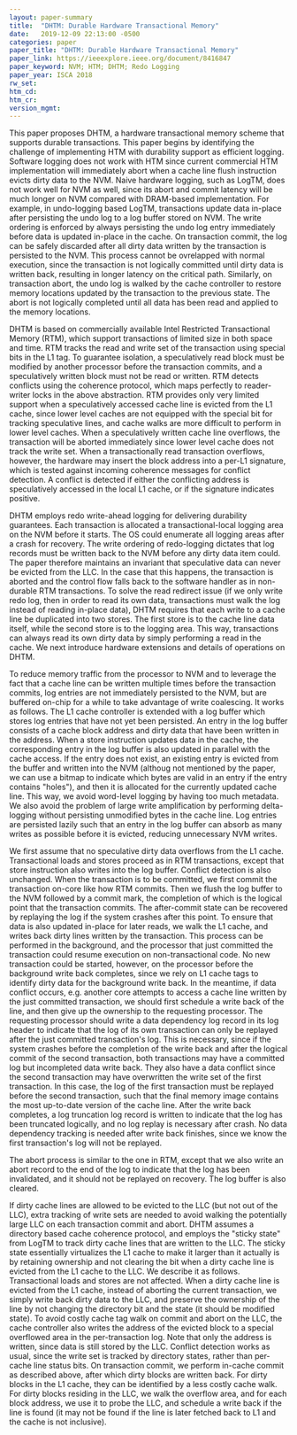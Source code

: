 ```yaml
---
layout: paper-summary
title:  "DHTM: Durable Hardware Transactional Memory"
date:   2019-12-09 22:13:00 -0500
categories: paper
paper_title: "DHTM: Durable Hardware Transactional Memory"
paper_link: https://ieeexplore.ieee.org/document/8416847
paper_keyword: NVM; HTM; DHTM; Redo Logging
paper_year: ISCA 2018
rw_set:
htm_cd:
htm_cr:
version_mgmt:
---
```


This paper proposes DHTM, a hardware transactional memory scheme that supports durable transactions. This paper begins by
identifying the challenge of implementing HTM with durability support as efficient logging. Software logging does not work
with HTM since current commercial HTM implementation will immediately abort when a cache line flush instruction evicts dirty
data to the NVM. Naive hardware logging, such as LogTM, does not work well for NVM as well, since its abort and commit 
latency will be much longer on NVM compared with DRAM-based implementation. For example, in undo-logging based LogTM,
transactions update data in-place after persisting the undo log to a log buffer stored on NVM. The write ordering is enforced
by always persisting the undo log entry immediately before data is updated in-place in the cache. On transaction commit,
the log can be safely discarded after all dirty data written by the transaction is persisted to the NVM. This process cannot
be ovrelapped with normal execution, since the transaction is not logically committed until dirty data is written back, 
resulting in longer latency on the critical path. Similarly, on transaction abort, the undo log is walked by the cache 
controller to restore memory locations updated by the transaction to the previous state. The abort is not logically completed
until all data has been read and applied to the memory locations.

DHTM is based on commercially available Intel Restricted Transactional Memory (RTM), which support transactions of limited
size in both space and time. RTM tracks the read and write set of the transaction using special bits in the L1 tag. To 
guarantee isolation, a speculatively read block must be modified by another processor before the transaction commits,
and a speculatively written block must not be read or written. RTM detects conflicts using the coherence protocol, which 
maps perfectly to reader-writer locks in the above abstraction. RTM provides only very limited support when a speculatively
accessed cache line is evicted from the L1 cache, since lower level caches are not equipped with the special bit for 
tracking speculative lines, and cache walks are more difficult to perform in lower level caches. When a speculatively
written cache line overflows, the transaction will be aborted immediately since lower level cache does not track the write
set. When a transactionally read transaction overflows, however, the hardware may insert the block address into a per-L1
signature, which is tested against incoming coherence messages for conflict detection. A conflict is detected if either
the conflicting address is speculatively accessed in the local L1 cache, or if the signature indicates positive. 

DHTM employs redo write-ahead logging for delivering durability guarantees. Each transaction is allocated a transactional-local
logging area on the NVM before it starts. The OS could enumerate all logging areas after a crash for recovery. The write 
ordering of redo-logging dictates that log records must be written back to the NVM before any dirty data item could. The 
paper therefore maintains an invariant that speculative data can never be evicted from the LLC. In the case that this 
happens, the transaction is aborted and the control flow falls back to the software handler as in non-durable RTM transactions. 
To solve the read redirect issue (if we only write redo log, then in order to read its own data, transactions must walk 
the log instead of reading in-place data), DHTM requires that each write to a cache line be duplicated into two stores. 
The first store is to the cache line data itself, while the second store is to the logging area. This way, transactions 
can always read its own dirty data by simply performing a read in the cache. We next introduce hardware extensions and 
details of operations on DHTM.

To reduce memory traffic from the processor to NVM and to leverage the fact that a cache line can be written multiple times
before the transaction commits, log entries are not immediately persisted to the NVM, but are buffered on-chip for a while
to take advantage of write coalescing. It works as follows. The L1 cache controller is extended with a log buffer which
stores log entries that have not yet been persisted. An entry in the log buffer consists of a cache block address and 
dirty data that have been written in the address. When a store instruction updates data in the cache, the corresponding 
entry in the log buffer is also updated in parallel with the cache access. If the entry does not exist, an existing entry
is evicted from the buffer and written into the NVM (althoug not mentioned by the paper, we can use a bitmap to indicate
which bytes are valid in an entry if the entry contains "holes"), and then it is allocated for the currently updated 
cache line. This way, we avoid word-level logging by having too much metadata. We also avoid the problem of large write 
amplification by performing delta-logging without persisting unmodified bytes in the cache line. Log entries are persisted
lazily such that an entry in the log buffer can absorb as many writes as possible before it is evicted, reducing unnecessary
NVM writes. 

We first assume that no speculative dirty data overflows from the L1 cache. Transactional loads and stores proceed as in
RTM transactions, except that store instruction also writes into the log buffer. Conflict detection is also unchanged.
When the transaction is to be committed, we first commit the transaction on-core like how RTM commits. Then we flush
the log buffer to the NVM followed by a commit mark, the completion of which is the logical point that the transaction 
commits. The after-commit state can be recovered by replaying the log if the system crashes after this point. To ensure
that data is also updated in-place for later reads, we walk the L1 cache, and writes back dirty lines written by the 
transaction. This process can be performed in the background, and the processor that just committed the transaction could
resume execution on non-transactional code. No new transaction could be started, however, on the processor before the 
background write back completes, since we rely on L1 cache tags to identify dirty data for the background write back. 
In the meantime, if data conflict occurs, e.g. another core attempts to access a cache line written by the just committed
transaction, we should first schedule a write back of the line, and then give up the ownership to the requesting processor.
The requesting processor should write a data dependency log record in its log header to indicate that the log of 
its own transaction can only be replayed after the just committed transaction's log. This is necessary, since if the 
system crashes before the completion of the write back and after the logical commit of the second transaction, both 
transactions may have a committed log but incompleted data write back. They also have a data conflict since the second 
transaction may have overwritten the write set of the first transaction. In this case, the log of the first transaction
must be replayed before the second transaction, such that the final memory image contains the most up-to-date version
of the cache line. After the write back completes, a log truncation log record is written to indicate that the log has
been truncated logically, and no log replay is necessary after crash. No data dependency tracking is needed after
write back finishes, since we know the first transaction's log will not be replayed.

The abort process is similar to the one in RTM, except that we also write an abort record to the end of the log to indicate 
that the log has been invalidated, and it should not be replayed on recovery. The log buffer is also cleared.

If dirty cache lines are allowed to be evicted to the LLC (but not out of the LLC), extra tracking of write sets are needed
to avoid walking the potentially large LLC on each transaction commit and abort. DHTM assumes a directory based cache coherence
protocol, and employs the "sticky state" from LogTM to track dirty cache lines that are written to the LLC. The sticky
state essentially virtualizes the L1 cache to make it larger than it actually is by retaining ownership and not clearing 
the bit when a dirty cache line is evicted from the L1 cache to the LLC. We describe it as follows. Transactional loads
and stores are not affected. When a dirty cache line is evicted from the L1 cache, instead of aborting the current 
transaction, we simply write back dirty data to the LLC, and preserve the ownership of the line by not changing the 
directory bit and the state (it should be modified state). To avoid costly cache tag walk on commit and abort on the LLC,
the cache controller also writes the address of the evicted block to a special overflowed area in the per-transaction log.
Note that only the address is written, since data is still stored by the LLC. Conflict detection works as usual, since
the write set is tracked by directory states, rather than per-cache line status bits. On transaction commit, we perform 
in-cache commit as described above, after which dirty blocks are written back. For dirty blocks in the L1 cache, they
can be identified by a less costly cache walk. For dirty blocks residing in the LLC, we walk the overflow area, and for
each block address, we use it to probe the LLC, and schedule a write back if the line is found (it may not be found if the 
line is later fetched back to L1 and the cache is not inclusive). 